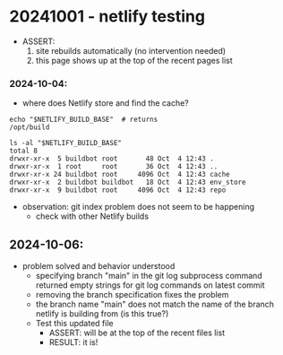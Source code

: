 # 20241001 - netlify testing

- ASSERT:
	1. site rebuilds automatically (no intervention needed)
	2. this page shows up at the top of the recent pages list

### 2024-10-04:
- where does Netlify store and find the cache?

```shell
echo "$NETLIFY_BUILD_BASE"  # returns
/opt/build
```

```shell
ls -al "$NETLIFY_BUILD_BASE"
total 8
drwxr-xr-x  5 buildbot root       48 Oct  4 12:43 .
drwxr-xr-x  1 root     root       36 Oct  4 12:43 ..
drwxr-xr-x 24 buildbot root     4096 Oct  4 12:43 cache
drwxr-xr-x  2 buildbot buildbot   18 Oct  4 12:43 env_store
drwxr-xr-x  9 buildbot root     4096 Oct  4 12:43 repo
```

- observation: git index problem does not seem to be happening
  - check with other Netlify builds

## 2024-10-06:
- problem solved and behavior understood  
	- specifying branch "main" in the git log subprocess command returned empty strings for git log commands on latest commit  
	- removing the branch specification fixes the problem  
	- the branch name "main" does not match the name of the branch netlify is building from (is this true?)  
	- Test this updated file  
		- ASSERT: will be at the top of the recent files list  
		- RESULT: it is!  

